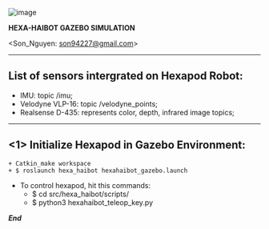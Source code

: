 ![image](https://github.com/sontypo/Hexa-Haibot_Gazebo_Simulation/assets/67283783/c1b0e4a5-3fc9-4b42-84d9-08cf16e34f42)

____________<HAIBOTLAB> HEXA-HAIBOT GAZEBO SIMULATION____________

<Son_Nguyen: son94227@gmail.com> 

---------------------------------------------------------------
List of sensors intergrated on Hexapod Robot: 
---------------------------------------------------------------
  + IMU: topic /imu;
  + Velodyne VLP-16: topic /velodyne_points;
  + Realsense D-435: represents color, depth, infrared image topics;
  
---------------------------------------------------------------
<1> Initialize Hexapod in Gazebo Environment: 
---------------------------------------------------------------
	+ Catkin_make workspace
	+ $ roslaunch hexa_haibot hexahaibot_gazebo.launch
  + To control hexapod, hit this commands: 
    - $ cd src/hexa_haibot/scripts/
    - $ python3 hexahaibot_teleop_key.py
  
_____End_____
